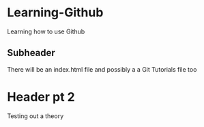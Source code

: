 # Learning-Github
Learning how to use Github 

## Subheader 
There will be an index.html file 
and possibly a a Git Tutorials file too 

# Header pt 2
Testing out a theory 